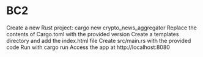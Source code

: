# BC2
Create a new Rust project: cargo new crypto_news_aggregator
Replace the contents of Cargo.toml with the provided version
Create a templates directory and add the index.html file
Create src/main.rs with the provided code
Run with cargo run
Access the app at http://localhost:8080

